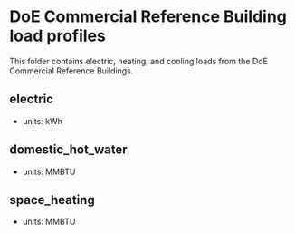 # DoE Commercial Reference Building load profiles
This folder contains electric, heating, and cooling loads from the DoE Commercial Reference Buildings.

## electric
- units: kWh

## domestic_hot_water
- units: MMBTU

## space_heating
- units: MMBTU